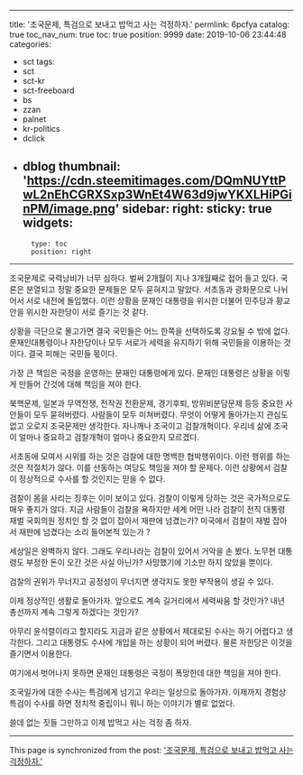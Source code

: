 
---
title: '조국문제, 특검으로 보내고 밥먹고 사는 걱정하자.'
permlink: 6pcfya
catalog: true
toc_nav_num: true
toc: true
position: 9999
date: 2019-10-06 23:44:48
categories:
- sct
tags:
- sct
- sct-kr
- sct-freeboard
- bs
- zzan
- palnet
- kr-politics
- dclick
- dblog
thumbnail: 'https://cdn.steemitimages.com/DQmNUYttPwL2nEhCGRXSxp3WnEt4W63d9jwYKXLHiPGinPM/image.png'
sidebar:
    right:
        sticky: true
widgets:
    -
        type: toc
        position: right
---


조국문제로 국력낭비가 너무 심하다. 벌써 2개월이 지나 3개월째로 접어 들고 있다. 국론은 분열되고 정말 중요한 문제들은 모두 묻혀지고 말았다. 서초동과 광화문으로 나뉘어서 서로 내전에 돌입했다. 이런 상황을 문재인 대통령을 위시한 더불어 민주당과 황교안을 위시한 자한당이 서로 즐기는 것 같다.

상황을 극단으로 몰고가면 결국 국민들은 어느 한쪽을 선택하도록 강요될 수 밖에 없다. 문재인대통령이나 자한당이나 모두 서로가 세력을 유지하기 위해 국민들을 이용하는 것이다. 결국 피해는 국민들 몫이다.

가장 큰 책임은 국정을 운영하는 문재인 대통령에게 있다. 문재인 대통령은 상황을 이렇게 만들어 간것에 대해 책임을 져야 한다.

북핵문제, 일본과 무역전쟁, 전작권 전환문제, 경기후퇴, 방위비분담문제 등등 중요한 사안들이 모두 묻혀버렸다. 사람들이 모두 미쳐버렸다. 무엇이 어떻게 돌아가는지 관심도 없고 오로지 조국문제만 생각한다. 자나깨나 조국이고 검찰개혁이다. 우리네 삶에 조국이 얼마나 중요하고 검찰개혁이 얼마나 중요한지 모르겠다.

서초동에 모여서 시위를 하는 것은 검찰에 대한 명백한 협박행위이다. 이런 행위를 하는 것은 적절치가 않다. 이를 선동하는 여당도 책임을 져야 할 문제다. 이런 상황에서 검찰이 정상적으로 수사를 할 것인지는 믿을 수 없다.

검찰이 몸을 사리는 징후는 이미 보이고 있다. 검찰이 이렇게 당하는 것은 국가적으로도 매우 좋지가 않다. 지금 사람들이 검찰을 욕하지만 세계 어떤 나라 검찰이 전직 대통령 재벌 국회의원 정치인 할 것 없이 잡아서 재판에 넘겼는가? 미국에서 검찰이 재벌 잡아서 재판에 넘겼다는 소리 들어본적 있는가 ?

세상일은 완벽하지 않다. 그래도 우리나라는 검찰이 있어서 거악을 손 봤다. 노무현 대통령도 부정한 돈이 오간 것은 사실 아닌가? 사망했기에 기소만 하지 않았을 뿐이다.

검찰의 권위가 무너지고 공정성이 무너지면 생각지도 못한 부작용이 생길 수 있다.

이제 정상적인 생활로 돌아가자. 앞으로도 계속 길거리에서 세력싸움 할 것인가? 내년 총선까지 계속 그렇게 하겠다는 것인가?

아무리 윤석렬이라고 할지라도 지금과 같은 상황에서 제대로된 수사는 하기 어렵다고 생각한다. 그리고 대통령도 수사에 개입을 하는 상황이 되어 버렸다. 물론 자한당은 이것을 즐기면서 이용한다.

여기에서 벗어나지 못하면 문재인 대통령은 국정이 폭망한데 대한 책임을 져야 한다.

조국일가에 대한 수사는 특검에게 넘기고 우리는 일상으로 돌아가자. 이제까지 경험상 특검이 수사를 하면 정치적 중립이니 뭐니 하는 이야기가 별로 없었다.

쓸데 없는 짓들 그만하고 이제 밥먹고 사는 걱정 좀 하자.

- - -

This page is synchronized from the post: ['조국문제, 특검으로 보내고 밥먹고 사는 걱정하자.'](https://steemit.com/@oldstone/6pcfya)
